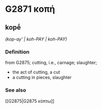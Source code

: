 # G2871 κοπή

## kopḗ

_(kop-ay' | koh-PAY | koh-PAY)_

### Definition

from G2875; cutting, i.e., carnage; slaughter; 

- the act of cutting, a cut
- a cutting in pieces, slaughter

### See also

[[G2875|G2875 κόπτω]]
